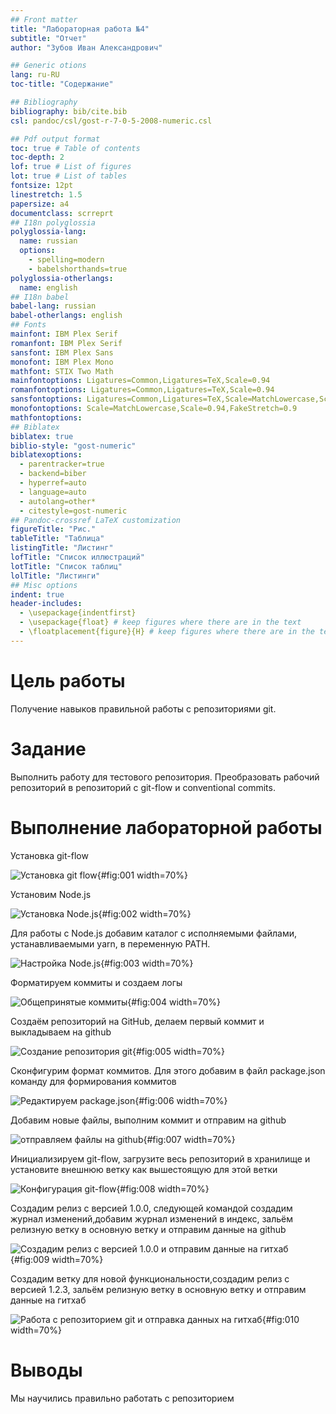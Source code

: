 ```yaml
---
## Front matter
title: "Лабораторная работа №4"
subtitle: "Отчет"
author: "Зубов Иван Александрович"

## Generic otions
lang: ru-RU
toc-title: "Содержание"

## Bibliography
bibliography: bib/cite.bib
csl: pandoc/csl/gost-r-7-0-5-2008-numeric.csl

## Pdf output format
toc: true # Table of contents
toc-depth: 2
lof: true # List of figures
lot: true # List of tables
fontsize: 12pt
linestretch: 1.5
papersize: a4
documentclass: scrreprt
## I18n polyglossia
polyglossia-lang:
  name: russian
  options:
	- spelling=modern
	- babelshorthands=true
polyglossia-otherlangs:
  name: english
## I18n babel
babel-lang: russian
babel-otherlangs: english
## Fonts
mainfont: IBM Plex Serif
romanfont: IBM Plex Serif
sansfont: IBM Plex Sans
monofont: IBM Plex Mono
mathfont: STIX Two Math
mainfontoptions: Ligatures=Common,Ligatures=TeX,Scale=0.94
romanfontoptions: Ligatures=Common,Ligatures=TeX,Scale=0.94
sansfontoptions: Ligatures=Common,Ligatures=TeX,Scale=MatchLowercase,Scale=0.94
monofontoptions: Scale=MatchLowercase,Scale=0.94,FakeStretch=0.9
mathfontoptions:
## Biblatex
biblatex: true
biblio-style: "gost-numeric"
biblatexoptions:
  - parentracker=true
  - backend=biber
  - hyperref=auto
  - language=auto
  - autolang=other*
  - citestyle=gost-numeric
## Pandoc-crossref LaTeX customization
figureTitle: "Рис."
tableTitle: "Таблица"
listingTitle: "Листинг"
lofTitle: "Список иллюстраций"
lotTitle: "Список таблиц"
lolTitle: "Листинги"
## Misc options
indent: true
header-includes:
  - \usepackage{indentfirst}
  - \usepackage{float} # keep figures where there are in the text
  - \floatplacement{figure}{H} # keep figures where there are in the text
---
```


# Цель работы

Получение навыков правильной работы с репозиториями git.

# Задание

Выполнить работу для тестового репозитория.
Преобразовать рабочий репозиторий в репозиторий с git-flow и conventional commits.

# Выполнение лабораторной работы

Установка git-flow

![Установка git flow](image/1.png){#fig:001 width=70%}

Установим Node.js

![Установка Node.js](image/2.png){#fig:002 width=70%}

Для работы с Node.js добавим каталог с исполняемыми файлами, устанавливаемыми yarn, в переменную PATH.

![Настройка Node.js](image/3.png){#fig:003 width=70%}

Форматируем коммиты и создаем логы

![Общепринятые коммиты](image/4.png){#fig:004 width=70%}

Создаём репозиторий на GitHub, делаем первый коммит и выкладываем на github

![Создание репозитория git](image/5.png){#fig:005 width=70%}

Сконфигурим формат коммитов. Для этого добавим в файл package.json команду для формирования коммитов

![Редактируем package.json](image/6.png){#fig:006 width=70%}

Добавим новые файлы, выполним коммит и отправим на github

![отправляем файлы на github](image/7.png){#fig:007 width=70%}

Инициализируем git-flow, загрузите весь репозиторий в хранилище и установите внешнюю ветку как вышестоящую для этой ветки

![Конфигурация git-flow](image/8.png){#fig:008 width=70%}

Создадим релиз с версией 1.0.0, следующей командой создадим журнал изменений,добавим журнал изменений в индекс, зальём релизную ветку в основную ветку и отправим данные на github

![Создадим релиз с версией 1.0.0 и отправим данные на гитхаб](image/9.png){#fig:009 width=70%}

Создадим ветку для новой функциональности,создадим релиз с версией 1.2.3, зальём релизную ветку в основную ветку и отправим данные на гитхаб

![Работа с репозиторием git и отправка данных на гитхаб](image/10.png){#fig:010 width=70%}

# Выводы

Мы научились правильно работать с репозиторием
